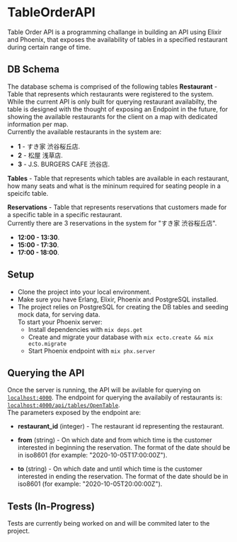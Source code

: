 # TableOrderAPI
Table Order API is a programming challange in building an API using Elixir and Phoenix,
that exposes the availability of tables in a specified restaurant during certain range of time.

## DB Schema
The database schema is comprised of the following tables
**Restaurant** - Table that represents which restaurants were registered to the system.
While the current API is only built for querying restaurant availabilty, the table is
designed with the thought of exposing an Endpoint in the future, for showing the available restaurants
for the client on a map with dedicated information per map.  
Currently the available restaurants in the system are:
- **1** - すき家 渋谷桜丘店.
- **2** - 松屋 浅草店.
- **3** - J.S. BURGERS CAFE 渋谷店.

**Tables** - Table that represents which tables are available in each restaurant, how many seats
and what is the mininum required for seating people in a speicifc table.

**Reservations** - Table that represents reservations that customers made for a specific table
in a specific restaurant.  
Currently there are 3 reservations in the system for "すき家 渋谷桜丘店".
- **12:00 - 13:30**.
- **15:00 - 17:30**.
- **17:00 - 18:00**.

## Setup
- Clone the project into your local environment.
- Make sure you have Erlang, Elixir, Phoenix and PostgreSQL installed.
- The project relies on PostgreSQL for creating the DB tables and seeding mock data, for serving data.  
To start your Phoenix server:
  * Install dependencies with `mix deps.get`
  * Create and migrate your database with `mix ecto.create && mix ecto.migrate`
  * Start Phoenix endpoint with `mix phx.server`

## Querying the API
Once the server is running, the API will be avilable for querying on [`localhost:4000`](http://localhost:4000).
The endpoint for querying the availabily of restaurants is: [`localhost:4000/api/tables/OpenTable`](http://localhost:4000/api/tables/openTable).  
The parameters exposed by the endpoint are:
- **restaurant_id** (integer) - The restaurant id representing the restaurant. 

- **from** (string) - On which date and from which time is the customer interested in beginning the reservation.
The format of the date should be in iso8601 (for example: "2020-10-05T17:00:00Z").

- **to** (string) - On which date and until which time is the customer interested in ending the reservation.
The format of the date should be in iso8601 (for example: "2020-10-05T20:00:00Z").

## Tests (In-Progress)
Tests are currently being worked on and will be commited later to the project.
